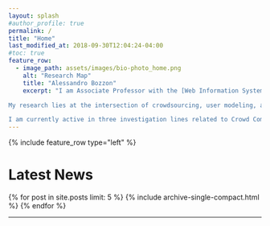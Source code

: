```yaml
---
layout: splash
#author_profile: true
permalink: /
title: "Home"
last_modified_at: 2018-09-30T12:04:24-04:00
#toc: true
feature_row:
  - image_path: assets/images/bio-photo_home.png
    alt: "Research Map"
    title: "Alessandro Bozzon"
    excerpt: "I am Associate Professor with the [Web Information Systems group](http://wis.ewi.tudelft.nl), at the Delft University of Technology. I am Principal Investigator of Urban Data and Intelligence at the [AMS Amsterdam Institute for Advanced Metropolitan Solutions](), and a Faculty Fellow with the [IBM Benelux Center of Advanced Studies]().

My research lies at the intersection of crowdsourcing, user modeling, and web information retrieval. I study and build novel Crowd Computing  methods and tools that combine the cognitive and reasoning abilities of individuals and crowds, with the computational powers of machines, and the value of big amounts of heterogeneous data.

I am currently active in three investigation lines related to Crowd Computing: Intelligent Cities (SocialGlass, AMS Social Bot); Crowdsourced Knowledge Creation (H2020 Trompa, NWA Capture Bias, NWA JOIN); and Enterprise Crowdsourcing (eCrowd)."
---
```



{% include feature_row type="left" %}

# Latest News

{% for post in site.posts limit: 5 %}
  {% include archive-single-compact.html %}
{% endfor %}

---